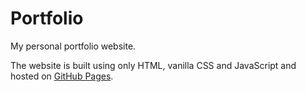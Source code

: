 # Portfolio

My personal portfolio website.

The website is built using only HTML, vanilla CSS and JavaScript and hosted on [GitHub Pages](https://pages.github.com/).